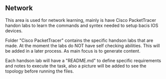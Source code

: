 ## Network

This area is used for network learning, mainly is have Cisco PacketTracer handon labs to learn the commands and syntex needed to setup bacis IOS devices.



Folder "Cisco PacketTracer" contains the specific handson labs that are made. At the moment the labs do NOT have self checking abilities. This will be added in a later process. As main focus is to generate content.



Each handson lab will have a "README.md" to define specific requirements and notes to execute the task, also a picture will be added to see the topology before running the files.
